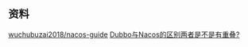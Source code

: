 ## 资料
[wuchubuzai2018/nacos-guide](https://github.com/wuchubuzai2018/nacos-guide)
[Dubbo与Nacos的区别两者是不是有重叠?](https://www.zhihu.com/question/451932038/answer/2302922812)

